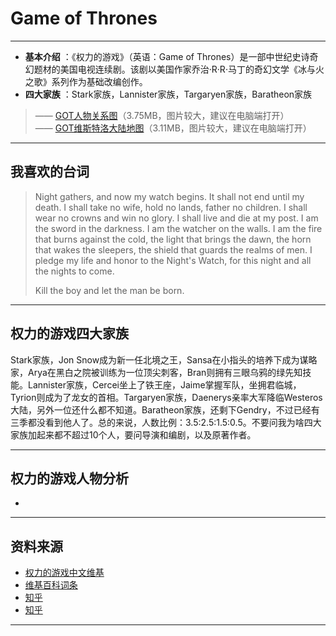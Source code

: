 #  Game of Thrones

----------------------------------
- **基本介绍** ：《权力的游戏》（英语：Game of Thrones）是一部中世纪史诗奇幻题材的美国电视连续剧。该剧以美国作家乔治·R·R·马丁的奇幻文学《冰与火之歌》系列作为基础改编创作。
- **四大家族** ：Stark家族，Lannister家族，Targaryen家族，Baratheon家族
> —— [GOT人物关系图](Character_Tree.jpg)（3.75MB，图片较大，建议在电脑端打开）<br>
> —— [GOT维斯特洛大陆地图](Map_of_Westeros.jpg)（3.11MB，图片较大，建议在电脑端打开）

-----------------------------

## 我喜欢的台词

> Night gathers, and now my watch begins. It shall not end until my death. I shall take no wife, hold no lands, father no children. I shall wear no crowns and win no glory. I shall live and die at my post. I am the sword in the darkness. I am the watcher on the walls. I am the fire that burns against the cold, the light that brings the dawn, the horn that wakes the sleepers, the shield that guards the realms of men. I pledge my life and honor to the Night's Watch, for this night and all the nights to come.  <br>
>
> Kill the boy and let the man be born.<br>

-----------

## 权力的游戏四大家族

Stark家族，Jon Snow成为新一任北境之王，Sansa在小指头的培养下成为谋略家，Arya在黑白之院被训练为一位顶尖刺客，Bran则拥有三眼乌鸦的绿先知技能。Lannister家族，Cercei坐上了铁王座，Jaime掌握军队，坐拥君临城，Tyrion则成为了龙女的首相。Targaryen家族，Daenerys亲率大军降临Westeros大陆，另外一位还什么都不知道。Baratheon家族，还剩下Gendry，不过已经有三季都没看到他人了。总的来说，人数比例：3.5:2.5:1.5:0.5。不要问我为啥四大家族加起来都不超过10个人，要问导演和编剧，以及原著作者。

------------------------------

## 权力的游戏人物分析
* ​

-----------------------------
## 资料来源
- [权力的游戏中文维基](http://asoiaf.huiji.wiki/wiki/)<br>
- [维基百科词条](https://zh.wikipedia.org/wiki/Wikipedia:%E9%A6%96%E9%A1%B5)<br>
- [知乎](https://www.zhihu.com/question/62534414)
- [知乎](https://www.zhihu.com/topic/19571876)

---------------------------


